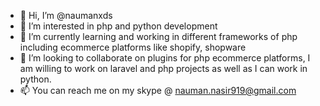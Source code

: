 - 👋 Hi, I’m @naumanxds
- 👀 I’m interested in php and python development
- 🌱 I’m currently learning and working in different frameworks of php including ecommerce platforms like shopify, shopware
- 💞️ I’m looking to collaborate on plugins for php ecommerce platforms, I am willing to work on laravel and php projects as well as I can work in python.
- 📫 You can reach me on my skype @ nauman.nasir919@gmail.com

<!---
naumanxds/naumanxds is a ✨ special ✨ repository because its `README.md` (this file) appears on your GitHub profile.
You can click the Preview link to take a look at your changes.
--->

